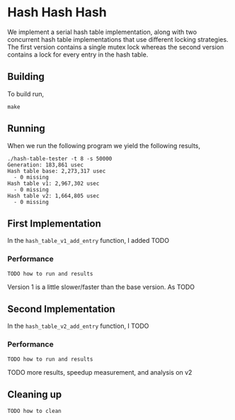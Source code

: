 # Hash Hash Hash
We implement a serial hash table implementation, along with two concurrent hash table implementations that use different locking strategies. The first version contains a single mutex lock whereas the second version contains a lock for every entry in the hash table.

## Building
To build run,
```shell
make
```

## Running
When we run the following program we yield the following results,
```shell
./hash-table-tester -t 8 -s 50000
Generation: 183,861 usec
Hash table base: 2,273,317 usec
  - 0 missing
Hash table v1: 2,967,302 usec
  - 0 missing
Hash table v2: 1,664,805 usec
  - 0 missing
```

## First Implementation
In the `hash_table_v1_add_entry` function, I added TODO

### Performance
```shell
TODO how to run and results
```
Version 1 is a little slower/faster than the base version. As TODO

## Second Implementation
In the `hash_table_v2_add_entry` function, I TODO

### Performance
```shell
TODO how to run and results
```

TODO more results, speedup measurement, and analysis on v2

## Cleaning up
```shell
TODO how to clean
```
